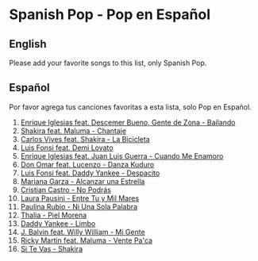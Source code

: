 # Spanish Pop - Pop en Español

## English

Please add your favorite songs to this list, only Spanish Pop.

## Español

Por favor agrega tus canciones favoritas a esta lista, solo Pop en Español.

1. [Enrique Iglesias feat. Descemer Bueno, Gente de Zona - Bailando](https://www.youtube.com/watch?v=NUsoVlDFqZg)
2. [Shakira feat. Maluma - Chantaje](https://www.youtube.com/watch?v=6Mgqbai3fKo)
3. [Carlos Vives feat. Shakira - La Bicicleta](https://www.youtube.com/watch?v=-UV0QGLmYys)
4. [Luis Fonsi feat. Demi Lovato](https://www.youtube.com/watch?v=TyHvyGVs42U)
5. [Enrique Iglesias feat. Juan Luis Guerra - Cuando Me Enamoro](https://www.youtube.com/watch?v=4DO8GsIYfhQ)
6. [Don Omar feat. Lucenzo - Danza Kuduro](https://www.youtube.com/watch?v=7zp1TbLFPp8)
7. [Luis Fonsi feat. Daddy Yankee - Despacito](https://www.youtube.com/watch?v=kJQP7kiw5Fk)
8. [Mariana Garza - Alcanzar una Estrella](https://youtu.be/ZNJreu0ffxU)
9. [Cristian Castro - No Podrás](https://youtu.be/JIfm1sZi-Zw)
10. [Laura Pausini - Entre Tu y Mil Mares](https://www.youtube.com/watch?v=w3JoAPJu7ho)
11. [Paulina Rubio - Ni Una Sola Palabra](https://www.youtube.com/watch?v=Kkdhtb9DVWQ)
12. [Thalia - Piel Morena](https://www.youtube.com/watch?v=EMAjgSJr4Jg)
13. [Daddy Yankee - Limbo](https://www.youtube.com/watch?v=6BTjG-dhf5s)
14. [J. Balvin feat. Willy William - Mi Gente](https://www.youtube.com/watch?v=wnJ6LuUFpMo)
15. [Ricky Martin feat. Maluma - Vente Pa'ca](https://www.youtube.com/watch?v=iOe6dI2JhgU)
16. [Si Te Vas - Shakira](https://www.youtube.com/watch?v=JTl0h9f3CFo)